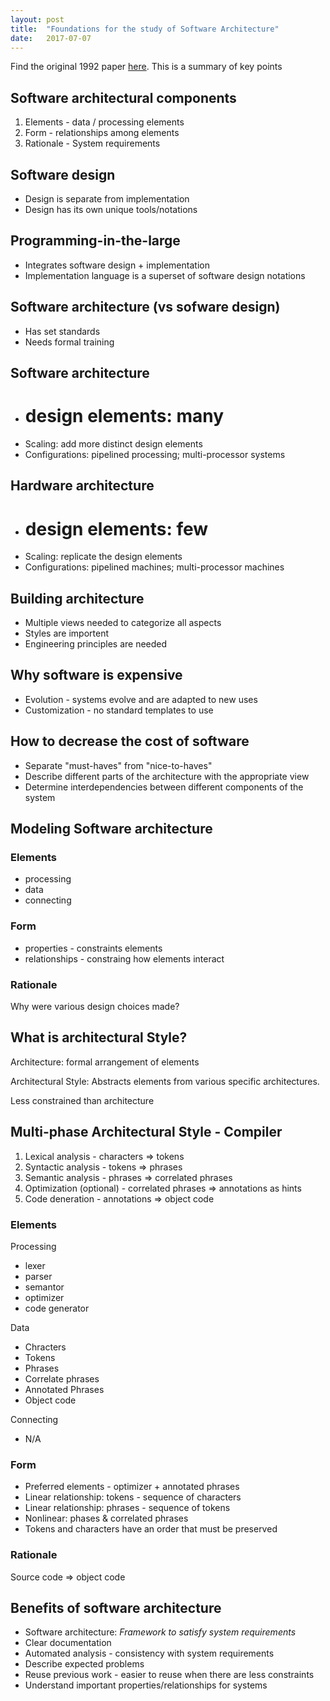 ```yaml
---
layout: post
title:  "Foundations for the study of Software Architecture"
date:   2017-07-07
---
```


Find the original 1992 paper [here](https://dl.acm.org/citation.cfm?id=141884).
This is a summary of key points

## Software architectural components

1. Elements - data / processing elements
2. Form - relationships among elements
3. Rationale - System requirements

## Software design

* Design is separate from implementation
* Design has its own unique tools/notations

## 	Programming-in-the-large

* Integrates software design + implementation
* Implementation language is a superset of software design notations

## Software architecture (vs sofware design)

* Has set standards
* Needs formal training 

## Software architecture

* # design elements: many
* Scaling: add more distinct design elements
* Configurations: pipelined processing; multi-processor systems


## Hardware architecture 

* # design elements:  few
* Scaling: replicate the design elements
* Configurations: pipelined machines; multi-processor machines

## Building architecture

* Multiple views needed to categorize all aspects
* Styles are importent
* Engineering principles are needed

## Why software is expensive

* Evolution - systems evolve and are adapted to new uses
* Customization - no standard templates to use

## How to decrease the cost of software

* Separate "must-haves" from "nice-to-haves"
* Describe different parts of the architecture with the appropriate view
* Determine interdependencies between different components of the system

## Modeling Software architecture

### Elements 

* processing
* data
* connecting

### Form

* properties - constraints elements
* relationships - constraing how elements interact

### Rationale

Why were various design choices made?

## What is architectural Style?

Architecture: formal arrangement of elements

Architectural Style: Abstracts elements from various specific architectures.

Less constrained than architecture

## Multi-phase Architectural Style - Compiler

1. Lexical analysis - characters => tokens
2. Syntactic analysis - tokens => phrases
3. Semantic analysis - phrases => correlated phrases
4. Optimization (optional) - correlated phrases => annotations as hints
5. Code deneration - annotations => object code

### Elements

Processing
* lexer
* parser
* semantor
* optimizer
* code generator

Data
* Chracters
* Tokens
* Phrases
* Correlate phrases
* Annotated Phrases
* Object code

Connecting
* N/A

### Form

* Preferred elements - optimizer + annotated phrases
* Linear relationship: tokens - sequence of characters
* Linear relationship: phrases - sequence of tokens
* Nonlinear: phases & correlated phrases
* Tokens and characters have an order that must be preserved

### Rationale

Source code => object code

## Benefits of software architecture

* Software architecture: _Framework to satisfy system requirements_
* Clear documentation
* Automated analysis - consistency with system requirements 
* Describe expected problems
* Reuse previous work - easier to reuse when there are less constraints
* Understand important properties/relationships for systems








































